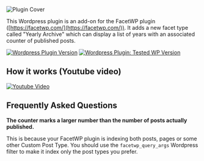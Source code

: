 ![Plugin Cover](https://ps.w.org/yearly-archive-facetwp/assets/banner-772x250.jpg?rev=1975871)

This Wordpress plugin is an add-on for the FacetWP plugin ([https://facetwp.com/](https://facetwp.com/)). It adds a new facet type called "Yearly Archive" which can display a list of years with an associated counter of published posts.

[![Wordpress Plugin Version](https://img.shields.io/wordpress/plugin/v/yearly-archive-facetwp.svg?style=flat-square)](https://wordpress.org/plugins/yearly-archive-facetwp/) [![Wordpress Plugin: Tested WP Version](https://img.shields.io/wordpress/plugin/tested/yearly-archive-facetwp.svg?style=flat-square)](https://wordpress.org/plugins/yearly-archive-facetwp/)

## How it works (Youtube video)
[![Youtube Video](http://i3.ytimg.com/vi/7CeLAv-ZLjA/maxresdefault.jpg)](https://www.youtube.com/watch?v=7CeLAv-ZLjA)

## Frequently Asked Questions

**The counter marks a larger number than the number of posts actually published.**

This is because your FacetWP plugin is indexing both posts, pages or some other Custom Post Type. You should use the ```facetwp_query_args``` Wordpress filter to make it index only the post types you prefer.
